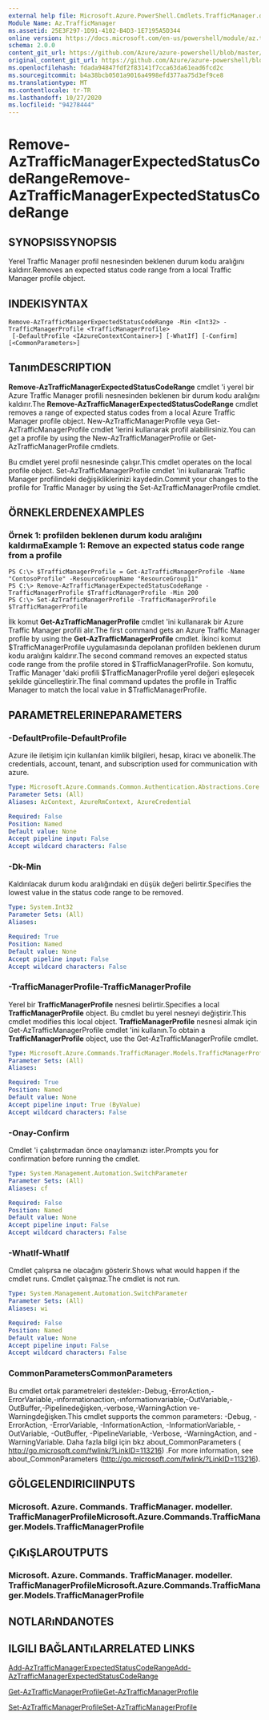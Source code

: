 ```yaml
---
external help file: Microsoft.Azure.PowerShell.Cmdlets.TrafficManager.dll-Help.xml
Module Name: Az.TrafficManager
ms.assetid: 25E3F297-1D91-4102-B4D3-1E7195A5D344
online version: https://docs.microsoft.com/en-us/powershell/module/az.trafficmanager/remove-aztrafficmanagerexpectedstatuscoderange
schema: 2.0.0
content_git_url: https://github.com/Azure/azure-powershell/blob/master/src/TrafficManager/TrafficManager/help/Remove-AzTrafficManagerExpectedStatusCodeRange.md
original_content_git_url: https://github.com/Azure/azure-powershell/blob/master/src/TrafficManager/TrafficManager/help/Remove-AzTrafficManagerExpectedStatusCodeRange.md
ms.openlocfilehash: fdada94847fdf2f83141f7cca63da61ead6fcd2c
ms.sourcegitcommit: b4a38bcb0501a9016a4998efd377aa75d3ef9ce8
ms.translationtype: MT
ms.contentlocale: tr-TR
ms.lasthandoff: 10/27/2020
ms.locfileid: "94278444"
---
```

# <span data-ttu-id="20df4-101">Remove-AzTrafficManagerExpectedStatusCodeRange</span><span class="sxs-lookup"><span data-stu-id="20df4-101">Remove-AzTrafficManagerExpectedStatusCodeRange</span></span>

## <span data-ttu-id="20df4-102">SYNOPSIS</span><span class="sxs-lookup"><span data-stu-id="20df4-102">SYNOPSIS</span></span>
<span data-ttu-id="20df4-103">Yerel Traffic Manager profil nesnesinden beklenen durum kodu aralığını kaldırır.</span><span class="sxs-lookup"><span data-stu-id="20df4-103">Removes an expected status code range from a local Traffic Manager profile object.</span></span>

## <span data-ttu-id="20df4-104">INDEKI</span><span class="sxs-lookup"><span data-stu-id="20df4-104">SYNTAX</span></span>

```
Remove-AzTrafficManagerExpectedStatusCodeRange -Min <Int32> -TrafficManagerProfile <TrafficManagerProfile>
 [-DefaultProfile <IAzureContextContainer>] [-WhatIf] [-Confirm] [<CommonParameters>]
```

## <span data-ttu-id="20df4-105">Tanım</span><span class="sxs-lookup"><span data-stu-id="20df4-105">DESCRIPTION</span></span>
<span data-ttu-id="20df4-106">**Remove-AzTrafficManagerExpectedStatusCodeRange** cmdlet 'i yerel bir Azure Traffic Manager profili nesnesinden beklenen bir durum kodu aralığını kaldırır.</span><span class="sxs-lookup"><span data-stu-id="20df4-106">The **Remove-AzTrafficManagerExpectedStatusCodeRange** cmdlet removes a range of expected status codes from a local Azure Traffic Manager profile object.</span></span>
<span data-ttu-id="20df4-107">New-AzTrafficManagerProfile veya Get-AzTrafficManagerProfile cmdlet 'lerini kullanarak profil alabilirsiniz.</span><span class="sxs-lookup"><span data-stu-id="20df4-107">You can get a profile by using the New-AzTrafficManagerProfile or Get-AzTrafficManagerProfile cmdlets.</span></span>

<span data-ttu-id="20df4-108">Bu cmdlet yerel profil nesnesinde çalışır.</span><span class="sxs-lookup"><span data-stu-id="20df4-108">This cmdlet operates on the local profile object.</span></span>
<span data-ttu-id="20df4-109">Set-AzTrafficManagerProfile cmdlet 'ini kullanarak Traffic Manager profilindeki değişikliklerinizi kaydedin.</span><span class="sxs-lookup"><span data-stu-id="20df4-109">Commit your changes to the profile for Traffic Manager by using the Set-AzTrafficManagerProfile cmdlet.</span></span>

## <span data-ttu-id="20df4-110">ÖRNEKLERDEN</span><span class="sxs-lookup"><span data-stu-id="20df4-110">EXAMPLES</span></span>

### <span data-ttu-id="20df4-111">Örnek 1: profilden beklenen durum kodu aralığını kaldırma</span><span class="sxs-lookup"><span data-stu-id="20df4-111">Example 1: Remove an expected status code range from a profile</span></span>
```
PS C:\> $TrafficManagerProfile = Get-AzTrafficManagerProfile -Name "ContosoProfile" -ResourceGroupName "ResourceGroup11"
PS C:\> Remove-AzTrafficManagerExpectedStatusCodeRange -TrafficManagerProfile $TrafficManagerProfile -Min 200
PS C:\> Set-AzTrafficManagerProfile -TrafficManagerProfile $TrafficManagerProfile
```

<span data-ttu-id="20df4-112">İlk komut **Get-AzTrafficManagerProfile** cmdlet 'ini kullanarak bir Azure Traffic Manager profili alır.</span><span class="sxs-lookup"><span data-stu-id="20df4-112">The first command gets an Azure Traffic Manager profile by using the **Get-AzTrafficManagerProfile** cmdlet.</span></span>
<span data-ttu-id="20df4-113">İkinci komut $TrafficManagerProfile uygulamasında depolanan profilden beklenen durum kodu aralığını kaldırır.</span><span class="sxs-lookup"><span data-stu-id="20df4-113">The second command removes an expected status code range from the profile stored in $TrafficManagerProfile.</span></span>
<span data-ttu-id="20df4-114">Son komutu, Traffic Manager 'daki profili $TrafficManagerProfile yerel değeri eşleşecek şekilde güncelleştirir.</span><span class="sxs-lookup"><span data-stu-id="20df4-114">The final command updates the profile in Traffic Manager to match the local value in $TrafficManagerProfile.</span></span>

## <span data-ttu-id="20df4-115">PARAMETRELERINE</span><span class="sxs-lookup"><span data-stu-id="20df4-115">PARAMETERS</span></span>

### <span data-ttu-id="20df4-116">-DefaultProfile</span><span class="sxs-lookup"><span data-stu-id="20df4-116">-DefaultProfile</span></span>
<span data-ttu-id="20df4-117">Azure ile iletişim için kullanılan kimlik bilgileri, hesap, kiracı ve abonelik.</span><span class="sxs-lookup"><span data-stu-id="20df4-117">The credentials, account, tenant, and subscription used for communication with azure.</span></span>

```yaml
Type: Microsoft.Azure.Commands.Common.Authentication.Abstractions.Core.IAzureContextContainer
Parameter Sets: (All)
Aliases: AzContext, AzureRmContext, AzureCredential

Required: False
Position: Named
Default value: None
Accept pipeline input: False
Accept wildcard characters: False
```

### <span data-ttu-id="20df4-118">-Dk</span><span class="sxs-lookup"><span data-stu-id="20df4-118">-Min</span></span>
<span data-ttu-id="20df4-119">Kaldırılacak durum kodu aralığındaki en düşük değeri belirtir.</span><span class="sxs-lookup"><span data-stu-id="20df4-119">Specifies the lowest value in the status code range to be removed.</span></span>

```yaml
Type: System.Int32
Parameter Sets: (All)
Aliases:

Required: True
Position: Named
Default value: None
Accept pipeline input: False
Accept wildcard characters: False
```

### <span data-ttu-id="20df4-120">-TrafficManagerProfile</span><span class="sxs-lookup"><span data-stu-id="20df4-120">-TrafficManagerProfile</span></span>
<span data-ttu-id="20df4-121">Yerel bir **TrafficManagerProfile** nesnesi belirtir.</span><span class="sxs-lookup"><span data-stu-id="20df4-121">Specifies a local **TrafficManagerProfile** object.</span></span>
<span data-ttu-id="20df4-122">Bu cmdlet bu yerel nesneyi değiştirir.</span><span class="sxs-lookup"><span data-stu-id="20df4-122">This cmdlet modifies this local object.</span></span>
<span data-ttu-id="20df4-123">**TrafficManagerProfile** nesnesi almak için Get-AzTrafficManagerProfile cmdlet 'ini kullanın.</span><span class="sxs-lookup"><span data-stu-id="20df4-123">To obtain a **TrafficManagerProfile** object, use the Get-AzTrafficManagerProfile cmdlet.</span></span>

```yaml
Type: Microsoft.Azure.Commands.TrafficManager.Models.TrafficManagerProfile
Parameter Sets: (All)
Aliases:

Required: True
Position: Named
Default value: None
Accept pipeline input: True (ByValue)
Accept wildcard characters: False
```

### <span data-ttu-id="20df4-124">-Onay</span><span class="sxs-lookup"><span data-stu-id="20df4-124">-Confirm</span></span>
<span data-ttu-id="20df4-125">Cmdlet 'i çalıştırmadan önce onaylamanızı ister.</span><span class="sxs-lookup"><span data-stu-id="20df4-125">Prompts you for confirmation before running the cmdlet.</span></span>

```yaml
Type: System.Management.Automation.SwitchParameter
Parameter Sets: (All)
Aliases: cf

Required: False
Position: Named
Default value: None
Accept pipeline input: False
Accept wildcard characters: False
```

### <span data-ttu-id="20df4-126">-WhatIf</span><span class="sxs-lookup"><span data-stu-id="20df4-126">-WhatIf</span></span>
<span data-ttu-id="20df4-127">Cmdlet çalışırsa ne olacağını gösterir.</span><span class="sxs-lookup"><span data-stu-id="20df4-127">Shows what would happen if the cmdlet runs.</span></span> <span data-ttu-id="20df4-128">Cmdlet çalışmaz.</span><span class="sxs-lookup"><span data-stu-id="20df4-128">The cmdlet is not run.</span></span>

```yaml
Type: System.Management.Automation.SwitchParameter
Parameter Sets: (All)
Aliases: wi

Required: False
Position: Named
Default value: None
Accept pipeline input: False
Accept wildcard characters: False
```

### <span data-ttu-id="20df4-129">CommonParameters</span><span class="sxs-lookup"><span data-stu-id="20df4-129">CommonParameters</span></span>
<span data-ttu-id="20df4-130">Bu cmdlet ortak parametreleri destekler:-Debug,-ErrorAction,-ErrorVariable,-ınformationaction,-ınformationvariable,-OutVariable,-OutBuffer,-Pipelinedeğişken,-verbose,-WarningAction ve-Warningdeğişken.</span><span class="sxs-lookup"><span data-stu-id="20df4-130">This cmdlet supports the common parameters: -Debug, -ErrorAction, -ErrorVariable, -InformationAction, -InformationVariable, -OutVariable, -OutBuffer, -PipelineVariable, -Verbose, -WarningAction, and -WarningVariable.</span></span> <span data-ttu-id="20df4-131">Daha fazla bilgi için bkz about_CommonParameters ( http://go.microsoft.com/fwlink/?LinkID=113216) .</span><span class="sxs-lookup"><span data-stu-id="20df4-131">For more information, see about_CommonParameters (http://go.microsoft.com/fwlink/?LinkID=113216).</span></span>

## <span data-ttu-id="20df4-132">GÖLGELENDIRICI</span><span class="sxs-lookup"><span data-stu-id="20df4-132">INPUTS</span></span>

### <span data-ttu-id="20df4-133">Microsoft. Azure. Commands. TrafficManager. modeller. TrafficManagerProfile</span><span class="sxs-lookup"><span data-stu-id="20df4-133">Microsoft.Azure.Commands.TrafficManager.Models.TrafficManagerProfile</span></span>

## <span data-ttu-id="20df4-134">ÇıKıŞLAR</span><span class="sxs-lookup"><span data-stu-id="20df4-134">OUTPUTS</span></span>

### <span data-ttu-id="20df4-135">Microsoft. Azure. Commands. TrafficManager. modeller. TrafficManagerProfile</span><span class="sxs-lookup"><span data-stu-id="20df4-135">Microsoft.Azure.Commands.TrafficManager.Models.TrafficManagerProfile</span></span>

## <span data-ttu-id="20df4-136">NOTLARıNDA</span><span class="sxs-lookup"><span data-stu-id="20df4-136">NOTES</span></span>

## <span data-ttu-id="20df4-137">ILGILI BAĞLANTıLAR</span><span class="sxs-lookup"><span data-stu-id="20df4-137">RELATED LINKS</span></span>

[<span data-ttu-id="20df4-138">Add-AzTrafficManagerExpectedStatusCodeRange</span><span class="sxs-lookup"><span data-stu-id="20df4-138">Add-AzTrafficManagerExpectedStatusCodeRange</span></span>](./Add-AzTrafficManagerExpectedStatusCodeRange.md)

[<span data-ttu-id="20df4-139">Get-AzTrafficManagerProfile</span><span class="sxs-lookup"><span data-stu-id="20df4-139">Get-AzTrafficManagerProfile</span></span>](./Get-AzTrafficManagerProfile.md)

[<span data-ttu-id="20df4-140">Set-AzTrafficManagerProfile</span><span class="sxs-lookup"><span data-stu-id="20df4-140">Set-AzTrafficManagerProfile</span></span>](./Set-AzTrafficManagerProfile.md)

